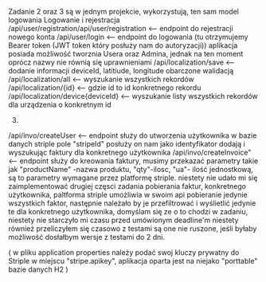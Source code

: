 

Zadanie 2 oraz 3  są w jednym projekcie, wykorzystują, ten sam model logowania 
Logowanie i rejestracja 
/api/user/registration/api/user/registration <-- endpoint do rejestracji nowego konta
/api/user/login <-- endpoint do logowania (tu otrzymujemy Bearer token (JWT token który posłuży nam do autoryzacji))
aplikacja posiada możliwość tworznia Usera oraz Admina, jednak na ten moment oprócz nazwy nie równią się uprawnieniami 
/api/localization/save <-- dodanie informacji deviceId, latitiude, longitude obarczone walidacją 
/api/localization/all <-- wyszukanie wszystkich rekordów 
/api/localization/{id} <-- gdzie id to id konkretnego rekordu
/api/localization/device{deviceId} <-- wyszukanie listy wszystkich rekordów dla urządzenia o konkretnym id

3)
/api/invo/createUser <-- endpoint służy do utworzenia użytkownika w bazie danych striple
pole  "stripeId" posłuży on nam jako identyfikator dodają i wyszukując faktury dla konkretnego użytkownika 
/api/invo/createInvoice" <-- endpoint służy do kreowania  faktury, musimy przekazać parametry takie jak "productName" -nazwa produktu, "qty"-ilosc, "ua"- ilość jednostkową,
są to parametry wymagane przez platformę striple.
niestety nie udało mi się zaimplementować drugiej częsci zadania pobierania faktur,  konkretnego użytkownika, paltforma striple umożliwia  w swoim api pobieranie jedynie wszystkich faktor,
następnie należało by je przefiltrować i wyślietlić jedynie te dla konkretnego użytkownika, domyślam się ze o to chodzi w zadaniu, niestety nie starczyło mi czasu przed umówionym deadline'm
niestety również przeliczyłem się czasowo z testami są one nie ruszone, jeśli byłaby możliwość dosłałbym  wersje z testami do 2 dni.

(  w pliku application properties należy podać swoj kluczy prywatny do Striple w miejscu "stripe.apikey", aplikacja  oparta jest na niejako "porttable" bazie danych H2 )
